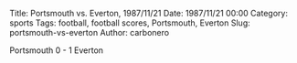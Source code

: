 Title: Portsmouth vs. Everton, 1987/11/21
Date: 1987/11/21 00:00
Category: sports
Tags: football, football scores, Portsmouth, Everton
Slug: portsmouth-vs-everton
Author: carbonero


Portsmouth 0 - 1 Everton
